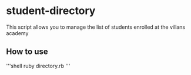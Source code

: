 # student-directory #
This script allows you to manage the list of students enrolled at the villans academy

## How to use ##

'''shell
ruby directory.rb
'''
